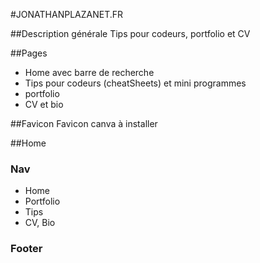 #JONATHANPLAZANET.FR

##Description générale
Tips pour codeurs, portfolio et CV

##Pages

- Home avec barre de recherche
- Tips pour codeurs (cheatSheets) et mini programmes
- portfolio
- CV et bio

##Favicon
Favicon canva à installer

##Home

### Nav

- Home
- Portfolio
- Tips
- CV, Bio

### Footer
